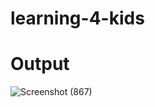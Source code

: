 # learning-4-kids
# Output

![Screenshot (867)](https://github.com/MohdAbid99/Learning-4-Kids/assets/141392230/9df581cf-5394-4277-88e9-3ee543140119)
